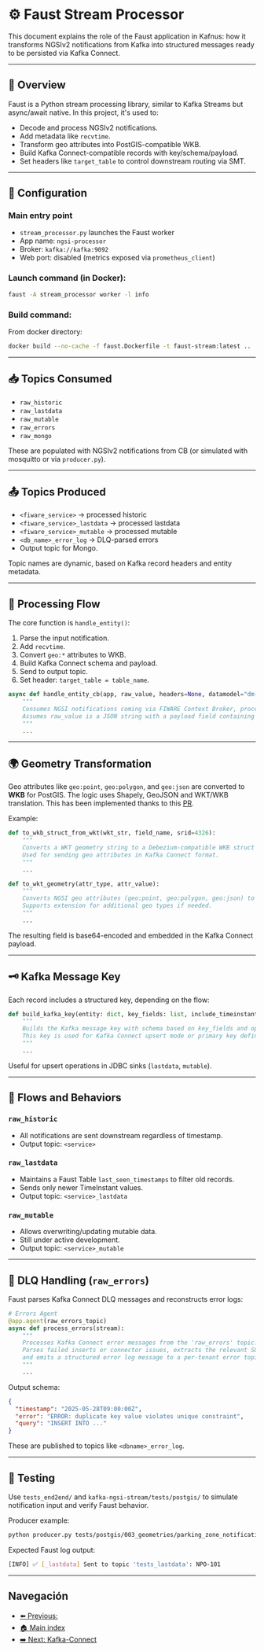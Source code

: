 # ⚙️ Faust Stream Processor

This document explains the role of the Faust application in Kafnus: how it transforms NGSIv2 notifications from Kafka into structured messages ready to be persisted via Kafka Connect.

---

## 🧠 Overview

Faust is a Python stream processing library, similar to Kafka Streams but async/await native. In this project, it's used to:

- Decode and process NGSIv2 notifications.
- Add metadata like `recvtime`.
- Transform geo attributes into PostGIS-compatible WKB.
- Build Kafka Connect-compatible records with key/schema/payload.
- Set headers like `target_table` to control downstream routing via SMT.

---

## 🔧 Configuration

### Main entry point

- `stream_processor.py` launches the Faust worker
- App name: `ngsi-processor`
- Broker: `kafka://kafka:9092`
- Web port: disabled (metrics exposed via `prometheus_client`)

### Launch command (in Docker):

```bash
faust -A stream_processor worker -l info
```

### Build command:

From docker directory:

```bash
docker build --no-cache -f faust.Dockerfile -t faust-stream:latest ..
```

---

## 📥 Topics Consumed

- `raw_historic`
- `raw_lastdata`
- `raw_mutable`
- `raw_errors`
- `raw_mongo`

These are populated with NGSIv2 notifications from CB (or simulated with mosquitto or via `producer.py`).

---

## 📤 Topics Produced

- `<fiware_service>` → processed historic
- `<fiware_service>_lastdata` → processed lastdata
- `<fiware_service>_mutable` → processed mutable
- `<db_name>_error_log`  → DLQ-parsed errors
- Output topic for Mongo.

Topic names are dynamic, based on Kafka record headers and entity metadata.

---

## 🔄 Processing Flow

The core function is `handle_entity()`:

1. Parse the input notification.
2. Add `recvtime`.
3. Convert `geo:*` attributes to WKB.
4. Build Kafka Connect schema and payload.
5. Send to output topic.
6. Set header: `target_table = table_name`.

```python
async def handle_entity_cb(app, raw_value, headers=None, datamodel="dm-by-entity-type-database", suffix="", include_timeinstant=True, key_fields=None):
    """
    Consumes NGSI notifications coming via FIWARE Context Broker, processes and transforms them into Kafka Connect format.
    Assumes raw_value is a JSON string with a payload field containing another JSON string with 'data' array.
    """
    ...
```

---

## 🌍 Geometry Transformation

Geo attributes like `geo:point`, `geo:polygon`, and `geo:json` are converted to **WKB** for PostGIS. The logic uses Shapely, GeoJSON and WKT/WKB translation. This has been implemented thanks to this [PR](https://github.com/confluentinc/kafka-connect-jdbc/pull/1048).

Example:

```python
def to_wkb_struct_from_wkt(wkt_str, field_name, srid=4326):
    """
    Converts a WKT geometry string to a Debezium-compatible WKB struct with schema and base64-encoded payload.
    Used for sending geo attributes in Kafka Connect format.
    """
    ...

def to_wkt_geometry(attr_type, attr_value):
    """
    Converts NGSI geo attributes (geo:point, geo:polygon, geo:json) to WKT string.
    Supports extension for additional geo types if needed.
    """
    ...
```

The resulting field is base64-encoded and embedded in the Kafka Connect payload.

---

## 🗝️ Kafka Message Key

Each record includes a structured key, depending on the flow:

```python
def build_kafka_key(entity: dict, key_fields: list, include_timeinstant=False):
    """
    Builds the Kafka message key with schema based on key_fields and optionally timeinstant.
    This key is used for Kafka Connect upsert mode or primary key definition.
    """
    ...
```

Useful for upsert operations in JDBC sinks (`lastdata`, `mutable`).

---

## 🧠 Flows and Behaviors

### `raw_historic`

- All notifications are sent downstream regardless of timestamp.
- Output topic: `<service>`

### `raw_lastdata`

- Maintains a Faust Table `last_seen_timestamps` to filter old records.
- Sends only newer TimeInstant values.
- Output topic: `<service>_lastdata`

### `raw_mutable`

- Allows overwriting/updating mutable data.
- Still under active development.
- Output topic: `<service>_mutable`

---

## 🚨 DLQ Handling (`raw_errors`)

Faust parses Kafka Connect DLQ messages and reconstructs error logs:

```python
# Errors Agent
@app.agent(raw_errors_topic)
async def process_errors(stream):
    """
    Processes Kafka Connect error messages from the 'raw_errors' topic.
    Parses failed inserts or connector issues, extracts the relevant SQL error message and context,
    and emits a structured error log message to a per-tenant error topic (e.g., 'clientname_error_log').
    """
    ...
```

Output schema:

```json
{
  "timestamp": "2025-05-28T09:00:00Z",
  "error": "ERROR: duplicate key value violates unique constraint",
  "query": "INSERT INTO ..."
}
```

These are published to topics like `<dbname>_error_log`.

---

## 🧪 Testing

Use `tests_end2end/` and `kafka-ngsi-stream/tests/postgis/` to simulate notification input and verify Faust behavior.

Producer example:

```bash
python producer.py tests/postgis/003_geometries/parking_zone_notification.json
```

Expected Faust log output:

```bash
[INFO] ✅ [_lastdata] Sent to topic 'tests_lastdata': NPO-101
```

---

## Navegación

- [⬅️ Previous: ](/doc/04_docker.md)
- [🏠 Main index](../README.md#documentation)
- [➡️ Next: Kafka-Connect](/doc/06_kafka_connect.md)